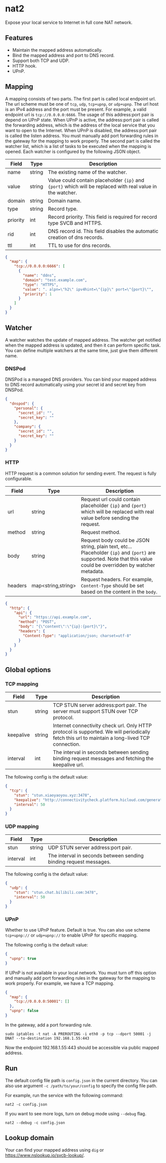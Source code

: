 # nat2

Expose your local service to Internet in full cone NAT network.

## Features

* Maintain the mapped address automatically.
* Bind the mapped address and port to DNS record.
* Support both TCP and UDP.
* HTTP hook.
* UPnP.

## Mapping

A mapping consists of two parts. The first part is called local endpoint url. The url scheme must be one
of `tcp`, `udp`, `tcp+upnp`, or `udp+upnp`.
The url host is an IPv4 address and the port must be present. For example, a valid endpoint url is `tcp://0.0.0.0:6666`.
The usage of this address:port pair is depend on UPnP state. When UPnP is active, the address:port pair is called the
forwarding address, which is the address of the local service that you want to open to the Internet.
When UPnP is disabled, the address:port pair is called the listen address. You must manually add port forwarding rules
in the gateway for the mapping to work properly.
The second part is called the watcher list, which is a list of tasks to be executed when the mapping is opened. Each
watcher is configured by the following JSON object.

| Field    | Type   | Description                                                                                                |
|----------|--------|------------------------------------------------------------------------------------------------------------|
| name     | string | The existing name of the watcher.                                                                          |
| value    | string | Value could contain placeholder `{ip}` and `{port}` which will be replaced with real value in the watcher. |
| domain   | string | Domain name.                                                                                               |
| type     | string | Record type.                                                                                               |
| priority | int    | Record priority. This field is required for record type SVCB and HTTPS.                                    |
| rid      | int    | DNS record id. This field disables the automatic creation of dns records.                                  |
| ttl      | int    | TTL to use for dns records.                                                                                |

```json
{
  "map": {
    "tcp://0.0.0.0:6666": [
      {
        "name": "ddns",
        "domain": "test.example.com",
        "type": "HTTPS",
        "value": ". alpn=\"h2\" ipv4hint=\"{ip}\" port=\"{port}\"",
        "priority": 1
      }
    ]
  }
}
```

## Watcher

A watcher watches the update of mapped address. The watcher get notified when the mapped address is updated, and then it
can perform specific task.
You can define multiple watchers at the same time, just give them different name.

### DNSPod

DNSPod is a managed DNS providers. You can bind your mapped address to DNS record automatically using your secret id and
secret key from DNSPod.

```json
{
  "dnspod": {
    "personal": {
      "secret_id": "",
      "secret_key": ""
    },
    "company": {
      "secret_id": "",
      "secret_key": ""
    }
  }
}
```

### HTTP

HTTP request is a common solution for sending event. The request is fully configurable.

| Field   | Type               | Description                                                                                                                                                        |
|---------|--------------------|--------------------------------------------------------------------------------------------------------------------------------------------------------------------|
| url     | string             | Request url could contain placeholder `{ip}` and `{port}` which will be replaced with real value before sending the request.                                       |
| method  | string             | Request method.                                                                                                                                                    |
| body    | string             | Request body could be JSON string, plain text, etc... Placeholder `{ip}` and `{port}` are supported. Note that this value could be overridden by watcher metadata. |
| headers | map<string,string> | Request headers. For example, `Content-Type` should be set based on the content in the `body`.                                                                     |

```json
{
  "http": {
    "api": {
      "url": "https://api.example.com",
      "method": "POST",
      "body": "{\"content\":\"{ip}:{port}\"}",
      "headers": {
        "Content-Type": "application/json; charset=utf-8"
      }
    }
  }
}
```

## Global options

### TCP mapping

| Field     | Type   | Description                                                                                                                                    |
|-----------|--------|------------------------------------------------------------------------------------------------------------------------------------------------|
| stun      | string | TCP STUN server address:port pair. The server must support STUN over TCP protocol.                                                             |
| keepalive | string | Internet connectivity check url. Only HTTP protocol is supported. We will periodically fetch this url to maintain a long-lived TCP connection. |
| interval  | int    | The interval in seconds between sending binding request messages and fetching the keepalive url.                                               |

The following config is the default value:

```json
{
  "tcp": {
    "stun": "stun.xiaoyaoyou.xyz:3478",
    "keepalive": "http://connectivitycheck.platform.hicloud.com/generate_204",
    "interval": 50
  }
}
```

### UDP mapping

| Field    | Type   | Description                                                       |
|----------|--------|-------------------------------------------------------------------|
| stun     | string | UDP STUN server address:port pair.                                |
| interval | int    | The interval in seconds between sending binding request messages. |

The following config is the default value:

```json
{
  "udp": {
    "stun": "stun.chat.bilibili.com:3478",
    "interval": 50
  }
}
```

### UPnP

Whether to use UPnP feature. Default is true. You can also use scheme `tcp+upnp://` or `udp+upnp://` to enable UPnP for specific mapping.

The following config is the default value:

```json
{
  "upnp": true
}
```

If UPnP is not available in your local network. You must turn off this option and manually add port forwarding rules in the gateway for the mapping to work properly. For example, we have a TCP mapping.

```json
{
  "map": {
    "tcp://0.0.0.0:50001": []
  },
  "upnp": false
}
```

In the gateway, add a port forwarding rule.

```shell
sudo iptables -t nat -A PREROUTING -i eth0 -p tcp --dport 50001 -j DNAT --to-destination 192.168.1.55:443
```

Now the endpoint 192.168.1.55:443 should be accessible via public mapped address.

## Run

The default config file path is `config.json` in the current directory. You can also use argument `-c /path/to/your/config` to specify the config file path.

For example, run the service with the following command:

```shell
nat2 -c config.json
```

If you want to see more logs, turn on debug mode using `--debug` flag.

```shell
nat2 --debug -c config.json
```

## Lookup domain

Your can find your mapped address using `dig` or https://www.nslookup.io/svcb-lookup/.

